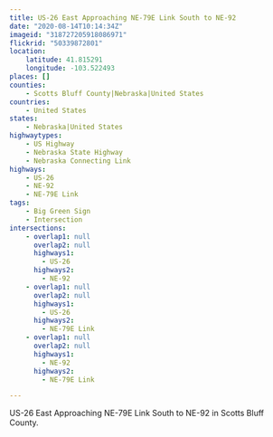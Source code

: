 ```yaml
---
title: US-26 East Approaching NE-79E Link South to NE-92
date: "2020-08-14T10:14:34Z"
imageid: "318727205918086971"
flickrid: "50339872801"
location:
    latitude: 41.815291
    longitude: -103.522493
places: []
counties:
    - Scotts Bluff County|Nebraska|United States
countries:
    - United States
states:
    - Nebraska|United States
highwaytypes:
    - US Highway
    - Nebraska State Highway
    - Nebraska Connecting Link
highways:
    - US-26
    - NE-92
    - NE-79E Link
tags:
    - Big Green Sign
    - Intersection
intersections:
    - overlap1: null
      overlap2: null
      highways1:
        - US-26
      highways2:
        - NE-92
    - overlap1: null
      overlap2: null
      highways1:
        - US-26
      highways2:
        - NE-79E Link
    - overlap1: null
      overlap2: null
      highways1:
        - NE-92
      highways2:
        - NE-79E Link

---
```

US-26 East Approaching NE-79E Link South to NE-92 in Scotts Bluff County.